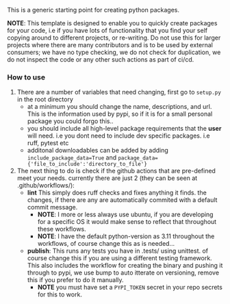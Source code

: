This is a generic starting point for creating python packages.

**NOTE**: This template is designed to enable you to quickly create packages for your code, i.e if you have lots of functionality that you find your self copying around to different projects, or re-writing. Do not use this for larger projects where there are many contributors and is to be used by external consumers; we have no type checking, we do not check for duplication, we do not inspect the code or any other such actions as part of ci/cd.

### How to use

1. There are a number of variables that need changing, first go to `setup.py` in the root directory
    * at a minimum you should change the name, descriptions, and url. This is the information used by pypi, so if it is for a small personal package you could forgo this..
    * you should include all high-level package requirements that the **user** will need. i.e you dont need to include dev specific packages. i.e ruff, pytest etc
    * additonal downloadables can be added by adding `include_package_data=True` and `package_data={'file_to_include':'directory_to_file'}`
2.  The next thing to do is check if the github actions that are pre-defined meet your needs. currently there are just 2 (they can be seen at .github/workflows/):
    * **lint** This simply does ruff checks and fixes anything it finds. the changes, if there are any are automatically commited with a default commit message.
      * **NOTE**: I more or less always use ubuntu, if you are developing for a specific OS it would make sense to reflect that throughout these workflows.
      *  **NOTE**: I have the default python-version as 3.11 throughout the workflows, of course change this as is needed...
    * **publish**: This runs any tests you have in .tests/ using unittest. of course change this if you are using a different testing framework. This also includes the workflow for creating the binary and pushing it through to pypi, we use bump to auto itterate on versioning, remove this if you prefer to do it manually.
      * **NOTE** you must have set a `PYPI_TOKEN` secret in your repo secrets for this to work.
